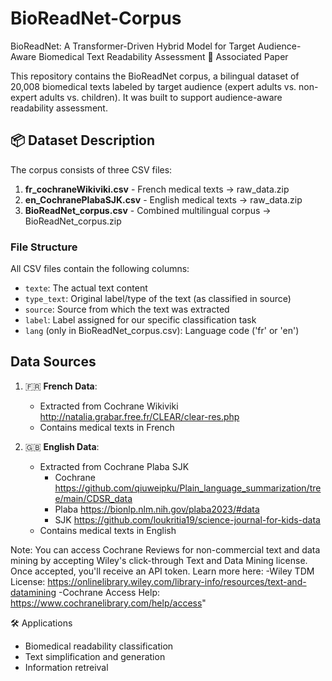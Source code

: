 # BioReadNet-Corpus
BioReadNet: A Transformer-Driven Hybrid Model for Target Audience-Aware Biomedical Text Readability Assessment
📄 Associated Paper

This repository contains the BioReadNet corpus, a bilingual dataset of  20,008 biomedical texts labeled by target audience  (expert adults vs. non-expert adults vs. children). It was built to support audience-aware readability assessment.

## 📦 Dataset Description

The corpus consists of three CSV files:

1. **fr_cochraneWikiviki.csv** - French medical texts -> raw_data.zip
2. **en_CochranePlabaSJK.csv** - English medical texts  -> raw_data.zip
3. **BioReadNet_corpus.csv** - Combined multilingual corpus -> BioReadNet_corpus.zip

### File Structure

All CSV files contain the following columns:
- `texte`: The actual text content
- `type_text`: Original label/type of the text (as classified in source)
- `source`: Source from which the text was extracted
- `label`: Label assigned for our specific classification task
- `lang` (only in BioReadNet_corpus.csv): Language code ('fr' or 'en')

## Data Sources

1. 🇫🇷 **French Data**:
   - Extracted from Cochrane Wikiviki http://natalia.grabar.free.fr/CLEAR/clear-res.php 
   - Contains medical texts in French 

2. 🇬🇧 **English Data**:
   - Extracted from Cochrane Plaba SJK
      - Cochrane https://github.com/qiuweipku/Plain_language_summarization/tree/main/CDSR_data
      - Plaba https://bionlp.nlm.nih.gov/plaba2023/#data
      - SJK https://github.com/loukritia19/science-journal-for-kids-data
   - Contains medical texts in English

Note: You can access Cochrane Reviews for non-commercial text and data mining by accepting Wiley's click-through Text and Data Mining license. Once accepted, you'll receive an API token. Learn more here:
   -Wiley TDM License: https://onlinelibrary.wiley.com/library-info/resources/text-and-datamining
   -Cochrane Access Help: https://www.cochranelibrary.com/help/access"

🛠 Applications
- Biomedical readability classification
- Text simplification and generation
- Information retreival 

